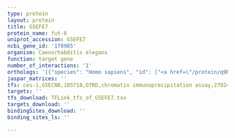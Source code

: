```yaml
---
type: protein
layout: protein
title: G5EFE7
protein_name: fut-8
uniprot_accession: G5EFE7
ncbi_gene_id: '178985'
organism: Caenorhabditis elegans
function: target gene
number_of_interactions: '1'
orthologs: '[{"species": "Homo sapiens", "id": ["<a href=\"/protein/q9byc5\">Q9BYC5</a>"]}, {"species": "Mus musculus", "id": ["<a href=\"/protein/q9wts2\">Q9WTS2</a>"]}, {"species": "Rattus norvegicus", "id": ["<a href=\"/protein/d4igx4\">D4IGX4</a>"]}, {"species": "Drosophila melanogaster", "id": ["<a href=\"/protein/q9vyv5\">Q9VYV5</a>"]}, {"species": "Danio rerio", "id": ["F1QW63", "<a href=\"/protein/e7fdf1\">E7FDF1</a>"]}]'
jaspar_matrices: ''
tfs: ces-1,G5ECN8,185718,GTRD,chromatin immunoprecipitation assay,27924024%5Buid%5D,No
targets: ''
tfs_download: TFLink_tfs_of_G5EFE7.tsv
targets_download: ''
bindingSites_download: ''
binding_sites_ls: ''

---
```

